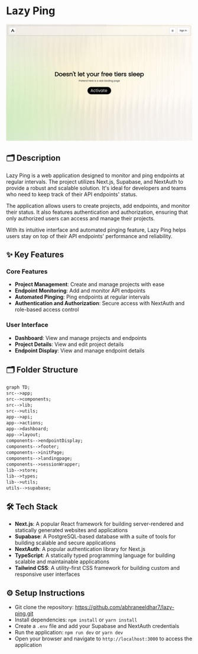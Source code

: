# Lazy Ping
![thumbnail](./public/assets/landingPage-8e3440cf-6fb9-44ef-bd0e-fe4bfe2c9cc2)
## 🗂️ Description

Lazy Ping is a web application designed to monitor and ping endpoints at regular intervals. The project utilizes Next.js, Supabase, and NextAuth to provide a robust and scalable solution. It's ideal for developers and teams who need to keep track of their API endpoints' status.

The application allows users to create projects, add endpoints, and monitor their status. It also features authentication and authorization, ensuring that only authorized users can access and manage their projects.

With its intuitive interface and automated pinging feature, Lazy Ping helps users stay on top of their API endpoints' performance and reliability.

## ✨ Key Features

### **Core Features**
* **Project Management**: Create and manage projects with ease
* **Endpoint Monitoring**: Add and monitor API endpoints
* **Automated Pinging**: Ping endpoints at regular intervals
* **Authentication and Authorization**: Secure access with NextAuth and role-based access control

### **User Interface**
* **Dashboard**: View and manage projects and endpoints
* **Project Details**: View and edit project details
* **Endpoint Display**: View and manage endpoint details

## 🗂️ Folder Structure
```mermaid
graph TD;
src-->app;
src-->components;
src-->lib;
src-->utils;
app-->api;
app-->actions;
app-->dashboard;
app-->layout;
components-->endpointDisplay;
components-->footer;
components-->initPage;
components-->landingpage;
components-->sessionWrapper;
lib-->store;
lib-->types;
lib-->utils;
utils-->supabase;
```

## 🛠️ Tech Stack

* **Next.js**: A popular React framework for building server-rendered and statically generated websites and applications
* **Supabase**: A PostgreSQL-based database with a suite of tools for building scalable and secure applications
* **NextAuth**: A popular authentication library for Next.js
* **TypeScript**: A statically typed programming language for building scalable and maintainable applications
* **Tailwind CSS**: A utility-first CSS framework for building custom and responsive user interfaces

## ⚙️ Setup Instructions

* Git clone the repository: https://github.com/abhraneeldhar7/lazy-ping.git
* Install dependencies: `npm install` or `yarn install`
* Create a `.env` file and add your Supabase and NextAuth credentials
* Run the application: `npm run dev` or `yarn dev`
* Open your browser and navigate to `http://localhost:3000` to access the application